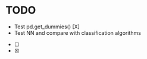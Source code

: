 # TODO
* Test pd.get_dummies() [X]
* Test NN and compare with classification algorithms

- [ ]
- [x]